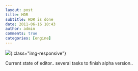 ```yaml
---
layout: post
title: HDR
subtitle: HDR is done
date: 2011-06-16 10:43
author: admin
comments: true
categories: [engine]
---
```

![](http://3.bp.blogspot.com/-PB-AcqJnaaI/TfnedXt-zkI/AAAAAAAABMk/OYwehmAmHsk/s1600/screen.jpg){:class="img-responsive"}


Current state of editor.. several tasks to finish alpha version..
